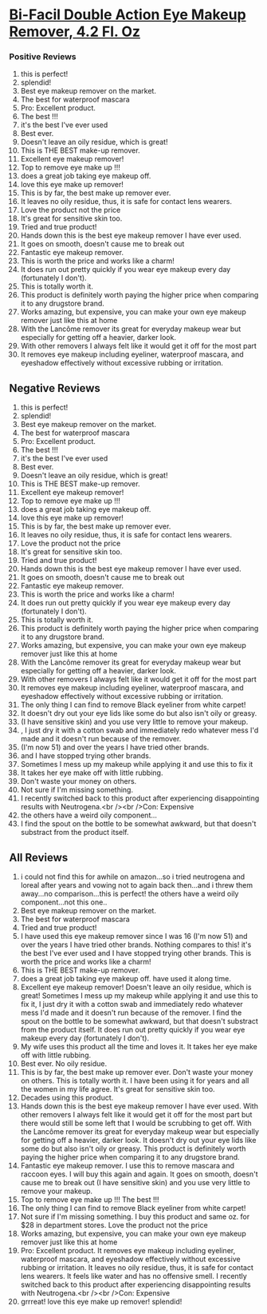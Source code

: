 # [Bi-Facil Double Action Eye Makeup Remover, 4.2 Fl. Oz](https://products.checkmycream.com/products/Bi-Facil-Double-Action-Eye-Makeup-Remover-4.2-Fl.-Oz.html)

### Positive Reviews

<ol>
      <li>this is perfect!</li>
      <li>splendid!</li>
      <li>Best eye makeup remover on the market.</li>
      <li>The best for waterproof mascara</li>
      <li>Pro: Excellent product.</li>
      <li>The best !!!</li>
      <li>it&#x27;s the best I&#x27;ve ever used</li>
      <li>Best ever.</li>
      <li>Doesn&#x27;t leave an oily residue, which is great!</li>
      <li>This is THE BEST make-up remover.</li>
      <li>Excellent eye makeup remover!</li>
      <li>Top to remove eye make up !!!</li>
      <li>does a great job taking eye makeup off.  </li>
      <li>love this eye make up remover!</li>
      <li>This is by far, the best make up remover ever.  </li>
      <li>It leaves no oily residue, thus, it is safe for contact lens wearers.</li>
      <li>Love the product not the price</li>
      <li>It&#x27;s great for sensitive skin too.</li>
      <li>Tried and true product!</li>
      <li>Hands down this is the best eye makeup remover I have ever used.</li>
      <li>It goes on smooth, doesn&#x27;t cause me to break out</li>
      <li>Fantastic eye makeup remover.</li>
      <li>This is worth the price and works like a charm!</li>
      <li>It does run out pretty quickly if you wear eye makeup every day (fortunately I don&#x27;t).</li>
      <li>This is totally worth it.  </li>
      <li>This product is definitely worth paying the higher price when comparing it to any drugstore brand.</li>
      <li>Works amazing, but expensive, you can make your own eye makeup remover just like this at home</li>
      <li>With the Lancôme remover its great for everyday makeup wear but especially for getting off a heavier, darker look.</li>
      <li>With other removers I always felt like it would get it off for the most part</li>
      <li>It removes eye makeup including eyeliner, waterproof mascara, and eyeshadow effectively without excessive rubbing or irritation.</li>
</ol>


<h2>Negative Reviews</h2>
<ol>
<li> this is perfect!</li>
<li> splendid!</li>
<li> Best eye makeup remover on the market.</li>
<li> The best for waterproof mascara</li>
<li> Pro: Excellent product.</li>
<li> The best !!!</li>
<li> it&#x27;s the best I&#x27;ve ever used</li>
<li> Best ever.</li>
<li> Doesn&#x27;t leave an oily residue, which is great!</li>
<li> This is THE BEST make-up remover.</li>
<li> Excellent eye makeup remover!</li>
<li> Top to remove eye make up !!!</li>
<li> does a great job taking eye makeup off.  </li>
<li> love this eye make up remover!</li>
<li> This is by far, the best make up remover ever.  </li>
<li> It leaves no oily residue, thus, it is safe for contact lens wearers.</li>
<li> Love the product not the price</li>
<li> It&#x27;s great for sensitive skin too.</li>
<li> Tried and true product!</li>
<li> Hands down this is the best eye makeup remover I have ever used.</li>
<li> It goes on smooth, doesn&#x27;t cause me to break out</li>
<li> Fantastic eye makeup remover.</li>
<li> This is worth the price and works like a charm!</li>
<li> It does run out pretty quickly if you wear eye makeup every day (fortunately I don&#x27;t).</li>
<li> This is totally worth it.  </li>
<li> This product is definitely worth paying the higher price when comparing it to any drugstore brand.</li>
<li> Works amazing, but expensive, you can make your own eye makeup remover just like this at home</li>
<li> With the Lancôme remover its great for everyday makeup wear but especially for getting off a heavier, darker look.</li>
<li> With other removers I always felt like it would get it off for the most part</li>
<li> It removes eye makeup including eyeliner, waterproof mascara, and eyeshadow effectively without excessive rubbing or irritation.</li>
<li> The only thing I can find to remove Black eyeliner from white carpet!</li>
<li> It doesn&#x27;t dry out your eye lids like some do but also isn&#x27;t oily or greasy.</li>
<li> (I have sensitive skin) and you use very little to remove your makeup.</li>
<li> , I just dry it with a cotton swab and immediately redo whatever mess I&#x27;d made and it doesn&#x27;t run because of the remover.</li>
<li> (I&#x27;m now 51) and over the years I have tried other brands.</li>
<li> and I have stopped trying other brands.</li>
<li> Sometimes I mess up my makeup while applying it and use this to fix it</li>
<li> It takes her eye make off with little rubbing.</li>
<li> Don&#x27;t waste your money on others.  </li>
<li> Not sure if I&#x27;m missing something.</li>
<li> I recently switched back to this product after experiencing disappointing results with Neutrogena.&lt;br /&gt;&lt;br /&gt;Con: Expensive</li>
<li> the others have a weird oily component...</li>
<li> I find the spout on the bottle to be somewhat awkward, but that doesn&#x27;t substract from the product itself.</li>
</ol>

<h2>All Reviews</h2>

<ol>
    <li> i could not find this for awhile on amazon...so i tried neutrogena and loreal after years and vowing not to again back then...and i threw them away...no comparison...this is perfect! the others have a weird oily component...not this one..</li>
    <li> Best eye makeup remover on the market.</li>
    <li> The best for waterproof mascara</li>
    <li> Tried and true product!</li>
    <li> I have used this eye makeup remover since I was 16 (I&#x27;m now 51) and over the years I have tried other brands. Nothing compares to this! it&#x27;s the best I&#x27;ve ever used and I have stopped trying other brands. This is worth the price and works like a charm!</li>
    <li> This is THE BEST make-up remover.</li>
    <li> does a great job taking eye makeup off.  have used it along time.</li>
    <li> Excellent eye makeup remover! Doesn&#x27;t leave an oily residue, which is great! Sometimes I mess up my makeup while applying it and use this to fix it, I just dry it with a cotton swab and immediately redo whatever mess I&#x27;d made and it doesn&#x27;t run because of the remover. I find the spout on the bottle to be somewhat awkward, but that doesn&#x27;t substract from the product itself. It does run out pretty quickly if you wear eye makeup every day (fortunately I don&#x27;t).</li>
    <li> My wife uses this product all the time and loves it.  It takes her eye make off with little rubbing.</li>
    <li> Best ever. No oily residue.</li>
    <li> This is by far, the best make up remover ever.  Don&#x27;t waste your money on others.  This is totally worth it.  I have been using it for years and all the women in my life agree.  It&#x27;s great for sensitive skin too.</li>
    <li> Decades using this product.</li>
    <li> Hands down this is the best eye makeup remover I have ever used. With other removers I always felt like it would get it off for the most part but there would still be some left that I would be scrubbing to get off. With the Lancôme remover its great for everyday makeup wear but especially for getting off a heavier, darker look. It doesn&#x27;t dry out your eye lids like some do but also isn&#x27;t oily or greasy. This product is definitely worth paying the higher price when comparing it to any drugstore brand.</li>
    <li> Fantastic eye makeup remover. I use this to remove mascara and raccoon eyes. I will buy this again and again. It goes on smooth, doesn&#x27;t cause me to break out (I have sensitive skin) and you use very little to remove your makeup.</li>
    <li> Top to remove eye make up !!! The best !!!</li>
    <li> The only thing I can find to remove Black eyeliner from white carpet!</li>
    <li> Not sure if I&#x27;m missing something. I buy this product and same oz. for $28 in department stores. Love the product not the price</li>
    <li> Works amazing, but expensive, you can make your own eye makeup remover just like this at home</li>
    <li> Pro: Excellent product. It removes eye makeup including eyeliner, waterproof mascara, and eyeshadow effectively without excessive rubbing or irritation. It leaves no oily residue, thus, it is safe for contact lens wearers. It feels like water and has no offensive smell. I recently switched back to this product after experiencing disappointing results with Neutrogena.&lt;br /&gt;&lt;br /&gt;Con: Expensive</li>
    <li> grrreat! love this eye make up remover! splendid!</li>
</ol>





